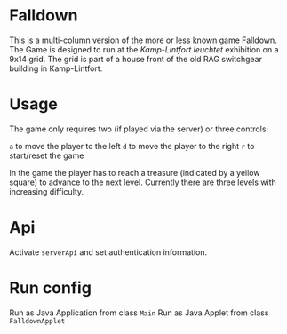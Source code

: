 # Falldown
This is a multi-column version of the more or less known game Falldown. The Game is designed to run at the *Kamp-Lintfort leuchtet* exhibition on a 9x14 grid.
The grid is part of a house front of the old RAG switchgear building in Kamp-Lintfort.


# Usage
The game only requires two (if played via the server) or three controls:

`a` to move the player to the left
`d` to move the player to the right
`r` to start/reset the game

In the game the player has to reach a treasure (indicated by a yellow square) to advance to the next level. Currently there are three levels with increasing difficulty.

# Api
Activate  `serverApi` and set authentication information.

# Run config
Run as Java Application from class `Main`
Run as Java Applet from class `FalldownApplet`
